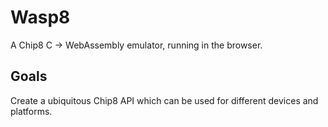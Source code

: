 # Wasp8
A Chip8 C -> WebAssembly emulator, running in the browser.

## Goals
Create a ubiquitous Chip8 API which can be used for different devices and platforms.